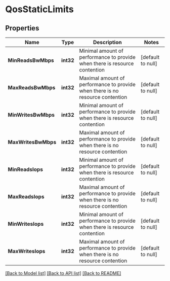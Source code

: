 # QosStaticLimits

## Properties
Name | Type | Description | Notes
------------ | ------------- | ------------- | -------------
**MinReadsBwMbps** | **int32** | Minimal amount of performance to provide when there is resource contention | [default to null]
**MaxReadsBwMbps** | **int32** | Maximal amount of performance to provide when there is no resource contention | [default to null]
**MinWritesBwMbps** | **int32** | Minimal amount of performance to provide when there is resource contention | [default to null]
**MaxWritesBwMbps** | **int32** | Maximal amount of performance to provide when there is no resource contention | [default to null]
**MinReadsIops** | **int32** | Minimal amount of performance to provide when there is resource contention | [default to null]
**MaxReadsIops** | **int32** | Maximal amount of performance to provide when there is no resource contention | [default to null]
**MinWritesIops** | **int32** | Minimal amount of performance to provide when there is resource contention | [default to null]
**MaxWritesIops** | **int32** | Maximal amount of performance to provide when there is no resource contention | [default to null]

[[Back to Model list]](../README.md#documentation-for-models) [[Back to API list]](../README.md#documentation-for-api-endpoints) [[Back to README]](../README.md)


